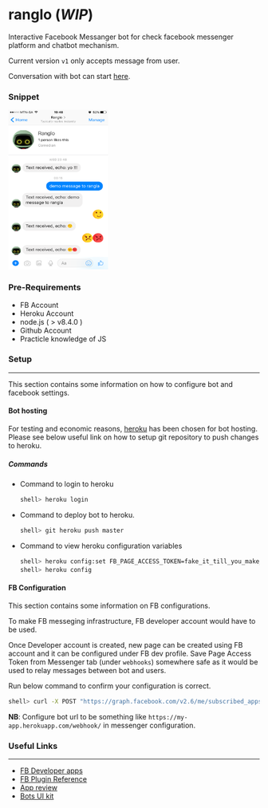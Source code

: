 # ranglo (_WIP_)

Interactive Facebook Messanger bot for check facebook messenger platform and chatbot mechanism.

Current version `v1` only accepts message from user.

Conversation with bot can start [here](https://m.me/RangloBot).

### Snippet

<img src="https://raw.githubusercontent.com/SaumilP/ranglo/master/docs/v1/snapshots/ranglo.png" width="200" height="320" />

### Pre-Requirements

* FB Account
* Heroku Account
* node.js ( > v8.4.0 )
* Github Account
* Practicle knowledge of JS

### Setup
----
This section contains some information on how to configure bot and facebook settings.

#### Bot hosting
For testing and economic reasons, [heroku](https://www.heroku.com/) has been chosen for bot hosting. Please see below useful link on how to setup git repository to push changes to heroku.

##### Commands
* Command to login to heroku
    ```bash
    shell> heroku login
    ```

* Command to deploy bot to heroku.
    ```bash
    shell> git heroku push master
    ```

* Command to view heroku configuration variables
    ```bash
    shell> heroku config:set FB_PAGE_ACCESS_TOKEN=fake_it_till_you_make_it-token
    shell> heroku config
    ```

#### FB Configuration
This section contains some information on FB configurations.

To make FB messeging infrastructure, FB developer account would have to be used. 

Once Developer account is created, new page can be created using FB account and it can be configured under FB dev profile. Save Page Access Token from Messenger tab (under `webhooks`) somewhere safe as it would be used to relay messages between bot and users.

Run below command to confirm your configuration is correct.
```bash
shell> curl -X POST "https://graph.facebook.com/v2.6/me/subscribed_apps?access_token=<PAGE_ACCESS_TOKEN>"
```

**NB**: Configure bot url to be something like `https://my-app.herokuapp.com/webhook/` in messenger configuration.

### Useful Links
---
* [FB Developer apps](https://developers.facebook.com/apps/)
* [FB Plugin Reference](https://developers.facebook.com/docs/messenger-platform/plugin-reference)
* [App review](https://developers.facebook.com/docs/messenger-platform/app-review)
* [Bots UI kit](https://bots.mockuuups.com/)